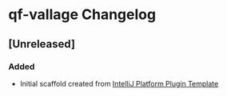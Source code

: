 <!-- Keep a Changelog guide -> https://keepachangelog.com -->

# qf-vallage Changelog

## [Unreleased]
### Added
- Initial scaffold created from [IntelliJ Platform Plugin Template](https://github.com/JetBrains/intellij-platform-plugin-template)
